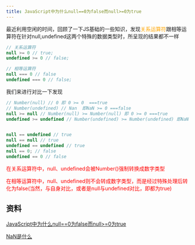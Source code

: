 ```yaml
---
title: JavaScript中为什么null==0为false而null>=0为true
---
```

最近利用空闲的时间，回顾了一下JS基础的一些知识，发现<span style="color: orange">关系运算符</span>跟相等运算符在针对null,undefined这两个特殊的数据类型时，所呈现的结果都不一样
```js
// 关系运算符
null >= 0 // true;
undefined >= 0 // false;

// 相等运算符
null === 0 // false
undefined === 0 // false;
```
我们来进行对比一下发现
```js
// Number(null) // 0 即 0 >= 0  ===true
// Number(undefined) // Nan  即NaN >= 0 ===false
null >= null // Number(null) >= Number(null) 即 0 >= 0 ===true
undefined >= undefined // Number(undefined) >= Number(undefined) 即NaN >= NaN false!(注意：NaN不等于NaN);


null == undefined // true
null == null // true
undefined == undefined // true
null == 0; // false
undefined == 0 // false
```
<span style="color: red">在关系运算符中，null、undefined会被Number()强制转换成数字类型</span>

<span style="color: red">在相等运算符中，null、undefined则不会转成数字类型，而是经过特殊处理后转化为false(当然，与自身对比，或者是null与undefined对比，即都为true)</span>


## 资料
[JavaScript中为什么null==0为false而null>=0为true](https://blog.csdn.net/weixin_43065804/article/details/95891728)

[NaN是什么](/front-end/JavaScript/tips-isNaN.html#isnan方法的含义-如何判断一个值严格等于nan)